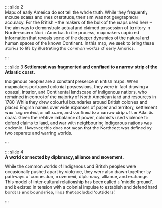 ::: slide 2  
Maps of early America do not tell the whole truth. While they frequently include scales and lines of latitude, their aim was not geographical accuracy. For the British – the makers of the bulk of the maps used here – the aim was to demonstrate actual and claimed possession of territory in North-eastern North America. In the process, mapmakers captured information that reveals some of the deeper dynamics of the natural and human spaces of the known Continent. In this map, we seek to bring these stories to life by illustrating the _common worlds_ of early America.

:::

::: slide 3
**Settlement was fragmented and confined to a narrow strip of the Atlantic coast.**

Indigenous peoples are a constant presence in British maps. When mapmakers portrayed colonial possessions, they were in fact drawing a coastal, interior, and Continental landscape of Indigenous nations, who remained in control of the majority of North American land and resources in 1780. While they drew colourful boundaries around British colonies and placed English names over wide expanses of paper and territory, settlement was fragmented, small scale, and confined to a narrow strip of the Atlantic coast. Given the relative imbalance of power, colonists used violence to defend claims to land, and war with neighbouring Indigenous nations was endemic. However, this does not mean that the Northeast was defined by two separate and warring worlds.

:::

::: slide 4  
**A world connected by diplomacy, alliance and movement.**

While the common worlds of Indigenous and British peoples were occasionally pushed apart by violence, they were also drawn together by pathways of connection, movement, diplomacy, alliance, and exchange. This model of inter-cultural relationship has been called a ‘middle ground’, and it existed in tension with a colonial impulse to establish and defend hard borders and boundaries, lines that excluded ‘outsiders’.

:::
